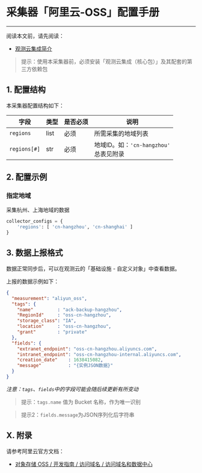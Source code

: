 # 采集器「阿里云-OSS」配置手册
---


阅读本文前，请先阅读：

- [观测云集成简介](https://docs.guance.com/dataflux-func/script-market-guance-integration-intro)

> 提示：使用本采集器前，必须安装「观测云集成（核心包）」及其配套的第三方依赖包

## 1. 配置结构

本采集器配置结构如下：

| 字段         | 类型 | 是否必须 | 说明                                      |
| ------------ | ---- | -------- | ----------------------------------------- |
| `regions`    | list | 必须     | 所需采集的地域列表                        |
| `regions[#]` | str  | 必须     | 地域ID。如：`'cn-hangzhou'`<br>总表见附录 |

## 2. 配置示例

### 指定地域

采集杭州、上海地域的数据

~~~python
collector_configs = {
    'regions': [ 'cn-hangzhou', 'cn-shanghai' ]
}
~~~

## 3. 数据上报格式

数据正常同步后，可以在观测云的「基础设施 - 自定义对象」中查看数据。

上报的数据示例如下：

~~~json
{
  "measurement": "aliyun_oss",
  "tags": {
    "name"         : "ack-backup-hangzhou",
    "RegionId"     : "oss-cn-hangzhou",
    "storage_class": "IA",
    "location"     : "oss-cn-hangzhou",
    "grant"        : "private"
  },
  "fields": {
    "extranet_endpoint": "oss-cn-hangzhou.aliyuncs.com",
    "intranet_endpoint": "oss-cn-hangzhou-internal.aliyuncs.com",
    "creation_date"    : 1638415082,
    "message"          : "{实例JSON数据}"
  }
}
~~~

*注意：`tags`、`fields`中的字段可能会随后续更新有所变动*

> 提示：`tags.name` 值为 Bucket 名称，作为唯一识别

> 提示2：`fields.message`为JSON序列化后字符串

## X. 附录

请参考阿里云官方文档：

- [对象存储 OSS / 开发指南 / 访问域名 / 访问域名和数据中心](https://help.aliyun.com/document_detail/31837.html)
